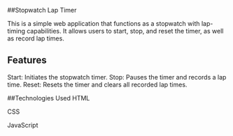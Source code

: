 ##Stopwatch Lap Timer

This is a simple web application that functions as a stopwatch with lap-timing capabilities. It allows users to start, stop, and reset the timer, as well as record lap times.

## Features
Start: Initiates the stopwatch timer.
Stop: Pauses the timer and records a lap time.
Reset: Resets the timer and clears all recorded lap times.

##Technologies Used
HTML

CSS

JavaScript
